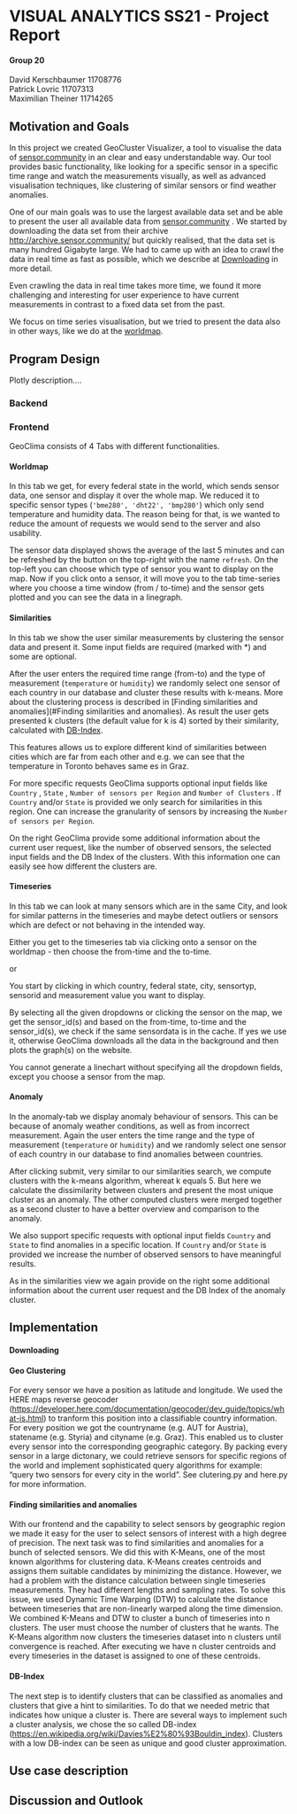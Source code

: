 # VISUAL ANALYTICS SS21 - Project Report

#### Group 20

David Kerschbaumer 11708776<br/>
Patrick Lovric 11707313<br/>
Maximilian Theiner 11714265<br/>



## Motivation and Goals

In this project we created GeoCluster Visualizer, a tool to visualise the data of [sensor.community](https://sensor.community/en/) in an clear and easy understandable way. Our tool provides basic functionality, like looking for a specific sensor in a specific time range and watch the measurements visually, as well as advanced visualisation techniques, like clustering of similar sensors or find weather anomalies.

One of our main goals was to use the largest available data set and be able to present the user all available data from [sensor.community](https://sensor.community/en/) . We started by downloading the data set from their archive http://archive.sensor.community/ but quickly realised, that the data set is many hundred Gigabyte large. We had to came up with an idea to crawl the data in real time as fast as possible, which we describe at [Downloading](#Downloading) in more detail. 

Even crawling the data in real time takes more time, we found it more challenging and interesting for user experience  to have current measurements in contrast to a fixed data set from the past. 

We focus on time series visualisation, but we tried to present the data also in other ways, like we do at the [worldmap](#Worldmap). 

## Program Design

Plotly description....

### Backend

### Frontend 

GeoClima consists of 4 Tabs with different functionalities. 

#### Worldmap

In this tab we get, for every federal state in the world, which sends sensor data, one sensor and display
it over the whole map. We reduced it to specific sensor types (`'bme280', 'dht22', 'bmp280'`) which only send temperature and humidity data. The reason
being for that, is we wanted to reduce the amount of requests we would send to the server and also usability.

The sensor data displayed shows the average of the last 5 minutes and can be refreshed by the button on the top-right with
the name `refresh`. On the top-left you can choose which type of sensor you want to display on the map. 
Now if you click onto a sensor, it will move you to the tab time-series where you choose a time window (from / to-time)
and the sensor gets plotted and you can see the data in a linegraph.


#### Similarities

In this tab we show the user similar measurements by clustering the sensor data and present it. Some input fields are required (marked with *) and some are optional. 

After the user enters the required time range (from-to) and the type of measurement (`temperature` or `humidity`) we randomly select one sensor of each country in our database and cluster these results with k-means. More about the clustering process is described in [Finding similarities and anomalies](#Finding similarities and anomalies). As result the user gets presented k clusters (the default value for k is 4) sorted by their similarity, calculated with [DB-Index](#DB-Index). 

This features allows us to explore different kind of similarities between cities which are far from each other and e.g. we can see that the temperature in Toronto behaves same es in Graz. 

For more specific requests GeoClima supports optional input fields like `Country` , `State` , `Number of sensors per Region` and `Number of Clusters` .  If `Country` and/or `State` is provided we only search for similarities in this region. One can increase the granularity of sensors by increasing the `Number of sensors per Region`. 

On the right GeoClima provide some additional information about the current user request, like the number of observed sensors, the selected input fields and the DB Index of the clusters. With this information one can easily see how different the clusters are. 

#### Timeseries

In this tab we can look at many sensors which are in the same City, and look for similar patterns in the timeseries and maybe detect outliers or
sensors which are defect or not behaving in the intended way.

Either you get to the timeseries tab via clicking onto a sensor on the worldmap - then choose the from-time and the
to-time.

or

You start by clicking in which country, federal state, city, sensortyp, sensorid and measurement value you want to display. 

By selecting all the given dropdowns or clicking the sensor on the map, we get the sensor_id(s) and based on the
from-time, to-time and the sensor_id(s), we check if the same sensordata is in the cache. If yes we use it, otherwise 
GeoClima downloads all the data in the background and then plots the graph(s) on the website.

You cannot generate a linechart without specifying all the dropdown fields, except you choose a sensor from the map.


#### Anomaly

In the anomaly-tab we display anomaly behaviour of sensors. This can be because of anomaly weather conditions, as well as from incorrect measurement. Again the user enters the time range and the type of measurement (`temperature` or `humidity`) and we randomly select one sensor of each country in our database to find anomalies between countries.

After clicking submit, very similar to our similarities search, we compute clusters with the k-means algorithm, whereat k equals 5. But here we calculate the dissimilarity between clusters and present the most unique cluster as an anomaly. The other computed clusters were merged together as a second cluster to have a better overview and comparison to the anomaly. 

We also support specific requests with optional input fields `Country` and `State` to find anomalies in a specific location. If `Country` and/or `State` is provided we increase the number of observed sensors to have meaningful results. 

As in the similarities view we again provide on the right some additional information about the current user request and the DB Index of the anomaly cluster. 

## Implementation

#### Downloading

#### Geo Clustering

For every sensor we have a position as latitude and longitude. We used the HERE maps reverse geocoder (https://developer.here.com/documentation/geocoder/dev_guide/topics/what-is.html) to tranform this position into a classifiable country information. For every position we got the countryname (e.g. AUT for Austria), statename (e.g. Styria) and cityname (e.g. Graz). This enabled us to cluster every sensor into the corresponding geographic category. By packing every sensor in a large dictonary, we could retrieve sensors for specific regions of the world and implement sophisticated query algorithms for example: “query two sensors for every city in the world”. See clutering.py and here.py for more information.

#### Finding similarities and anomalies

With our frontend and the capability to select sensors by geographic region we made it easy for the user to select sensors of interest with a high degree of precision. The next task was to find similarities and anomalies for a bunch of selected sensors. We did this with K-Means, one of the most known algorithms for clustering data. K-Means creates centroids and assigns them suitable candidates by minimizing the distance. However, we had a problem with the distance calculation between single timeseries measurements. They had different lengths and sampling rates. To solve this issue, we used Dynamic Time Warping (DTW) to calculate the distance between timeseries that are non-linearly warped along the time dimension. We combined K-Means and DTW to cluster a bunch of timeseries into n clusters. The user must choose the number of clusters that he wants. The K-Means algorithm now clusters the timeseries dataset into n clusters until convergence is reached. After executing we have n cluster centroids and every timeseries in the dataset is assigned to one of these centroids.

#### DB-Index

The next step is to identify clusters that can be classified as anomalies and clusters that give a hint to similarities. To do that we needed metric that indicates how unique a cluster is. There are several ways to implement such a cluster analysis, we chose the so called DB-index (https://en.wikipedia.org/wiki/Davies%E2%80%93Bouldin_index). Clusters with a low DB-index can be seen as unique and good cluster approximation.

## Use case description



## Discussion and Outlook





